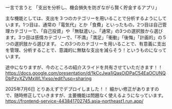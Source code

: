一言で言うと
「支出を分析し、機会損失を防ぎながら賢く貯金するアプリ」

主な機能としては、支出を３つのカテゴリーを用いることで分析するようにしています。1つ目は、通常の「電気代」とか「食費」といったもの。2つ目は自己管理カテゴリーで、「自己投資」や「無駄遣い」、「通常」の3つの選択肢から選びます。3つ目は感情カテゴリーで、「不満」「満足」「衝動」「後悔」「計画的」の５つの選択肢から選びます。
この3つのカテゴリーを用いることで、有意義に支出を管理、分析することで、意識的に無駄な支出を減らそう！というものになっています。

途中になりますが、今のところの紹介スライドを共有させていただきます！！
https://docs.google.com/presentation/d/1kCcJwa1iQasOiDPaC54EaOCUNQDbPzyXZVMxWLYixso/edit?usp=sharing

2025年7月6日
とりあえずでデプロイしました！！
細かい修正がありますので、随時修正していきますが、主要機能は問題なく使えるようになっています。
https://frontend-service-443841702745.asia-northeast1.run.app/
